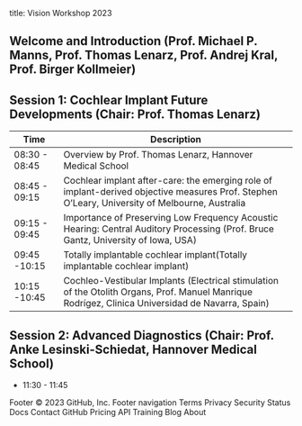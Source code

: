 title: Vision Workshop 2023


## Welcome and Introduction (Prof. Michael P. Manns, Prof. Thomas Lenarz, Prof. Andrej Kral, Prof. Birger Kollmeier)
## Session 1: Cochlear Implant Future Developments (Chair: Prof. Thomas Lenarz)

| Time             |    Description                        |
| ------------------------|--------------------------- |
| 08:30 - 08:45  |Overview by Prof. Thomas Lenarz, Hannover Medical School|
| 08:45 - 09:15   | Cochlear implant after-care: the emerging role of implant-derived objective measures Prof. Stephen O’Leary, University of Melbourne, Australia |
| 09:15 - 09:45                |Importance of Preserving Low Frequency Acoustic Hearing: Central Auditory Processing (Prof. Bruce Gantz, University of Iowa, USA)|
| 09:45 -10:15                    | Totally implantable cochlear implant(Totally implantable cochlear implant)|
| 10:15 -10:45                |Cochleo-Vestibular Implants (Electrical stimulation of the Otolith Organs, Prof. Manuel Manrique Rodrígez, Clinica Universidad de Navarra, Spain)|

## Session 2: Advanced Diagnostics (Chair: Prof. Anke Lesinski-Schiedat, Hannover Medical School)
* 11:30 - 11:45




Footer
© 2023 GitHub, Inc.
Footer navigation
Terms
Privacy
Security
Status
Docs
Contact GitHub
Pricing
API
Training
Blog
About
